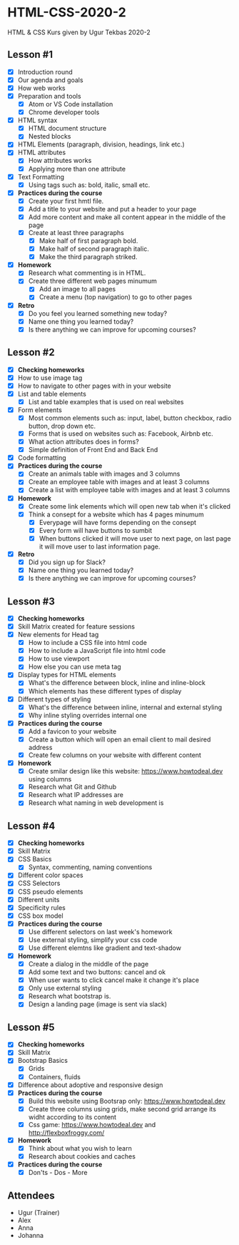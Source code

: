 # HTML-CSS-2020-2
HTML &amp; CSS Kurs given by Ugur Tekbas 2020-2

## Lesson #1

* [x] Introduction round
* [x] Our agenda and goals
* [x] How web works
* [x] Preparation and tools
  * [x] Atom or VS Code installation
  * [x] Chrome developer tools
* [x] HTML syntax
  * [x] HTML document structure
  * [x] Nested blocks
* [x] HTML Elements (paragraph, division, headings, link etc.)
* [x] HTML attributes
  * [x] How attributes works
  * [x] Applying more than one attribute
* [x] Text Formatting
  * [x] Using tags such as: bold, italic, small etc.

* [x] **Practices during the course**
  * [x] Create your first hmtl file.
  * [x] Add a title to your website and put a header to your page
  * [x] Add more content and make all content appear in the middle of the page
  * [x] Create at least three paragraphs
    * [x] Make half of first paragraph bold.
    * [x] Make half of second paragraph italic.
    * [x] Make the third paragraph striked.
* [x] **Homework**
    * [x] Research what commenting is in HTML.
    * [x] Create three different web pages minumum
        * [x] Add an image to all pages
        * [x] Create a menu (top navigation) to go to other pages
* [x] **Retro**
    * [x] Do you feel you learned something new today?
    * [x] Name one thing you learned today?
    * [x] Is there anything we can improve for upcoming courses?
    
## Lesson #2

* [x] **Checking homeworks**
* [x] How to use image tag
* [x] How to navigate to other pages with in your website
* [x] List and table elements
    * [x] List and table examples that is used on real websites
* [x] Form elements
    * [x] Most common elements such as: input, label, button checkbox, radio button, drop down etc.
    * [x] Forms that is used on websites such as: Facebook, Airbnb etc.
    * [x] What action attributes does in forms?
    * [x] Simple definition of Front End and Back End
* [x] Code formatting
* [x] **Practices during the course**
    * [x] Create an animals table with images and 3 columns
    * [x] Create an employee table with images and at least 3 columns
    * [x] Create a list with employee table with images and at least 3 columns
 * [x] **Homework**
    * [x] Create some link elements which will open new tab when it's clicked
    * [x] Think a consept for a website which has 4 pages minumum
        * [x] Everypage will have forms depending on the consept
        * [x] Every form will have buttons to sumbit
        * [x] When buttons clicked it will move user to next page, on last page it will move user to last information page.
* [x] **Retro**
    * [x] Did you sign up for Slack?
    * [x] Name one thing you learned today?
    * [x] Is there anything we can improve for upcoming courses?
    
## Lesson #3

* [x] **Checking homeworks**
* [x] Skill Matrix created for feature sessions
* [x] New elements for Head tag
    * [x] How to include a CSS file into html code
    * [x] How to include a JavaScript file into html code
    * [x] How to use viewport
    * [x] How else you can use meta tag
* [x] Display types for HTML elements
    * [x] What's the difference between block, inline and inline-block
    * [x] Which elements has these different types of display
* [x] Different types of styling
    * [x] What's the difference between inline, internal and external styling
    * [x] Why inline styling overrides internal one
* [x] **Practices during the course**
    * [x] Add a favicon to your website
    * [x] Create a button which will open an email client to mail desired address
    * [x] Create few columns on your website with different content        
* [x] **Homework**
    * [x] Create smilar design like this website: https://www.howtodeal.dev using columns
    * [x] Research what Git and Github
    * [x] Research what IP addresses are
    * [x] Research what naming in web development is

## Lesson #4

* [x] **Checking homeworks**
* [x] Skill Matrix 
* [x] CSS Basics
    * [x] Syntax, commenting, naming conventions
* [x] Different color spaces
* [x] CSS Selectors
* [x] CSS pseudo elements
* [x] Different units
* [x] Specificity rules
* [x] CSS box model
* [x] **Practices during the course**
    * [x] Use different selectors on last week's homework
    * [x] Use external styling, simplify your css code
    * [x] Use different elemtns like gradient and text-shadow
* [x] **Homework**
    * [x] Create a dialog in the middle of the page
    * [x] Add some text and two buttons: cancel and ok
    * [x] When user wants to click cancel make it change it's place
    * [x] Only use external styling
    * [x] Research what bootstrap is.
    * [x] Design a landing page (image is sent via slack)
    
## Lesson #5

* [x] **Checking homeworks**
* [x] Skill Matrix 
* [x] Bootstrap Basics
    * [x] Grids
    * [x] Containers, fluids
* [x] Difference about adoptive and responsive design
* [x] **Practices during the course**
    * [x] Build this website using Bootsrap only: https://www.howtodeal.dev 
    * [x] Create three columns using grids, make second grid arrange its widht according to its content
    * [x] Css game: https://www.howtodeal.dev  and http://flexboxfroggy.com/
* [x] **Homework**
    * [x] Think about what you wish to learn
    * [x] Research about cookies and caches   
* [x] **Practices during the course**
    * [x] Don'ts - Dos - More

## Attendees
- Ugur (Trainer)
- Alex
- Anna
- Johanna
